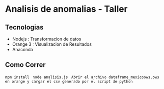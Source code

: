 # Analisis de anomalias - Taller
## Tecnologias
  - Nodejs : Transformacion de datos
  - Orange 3 : Visualizacion de Resultados 
  - Anaconda
## Como Correr
` npm install `
` node analisis.js`
` Abrir el archivo dataframe_mexicoows.ows en orange y cargar el csv generado por el script de python`